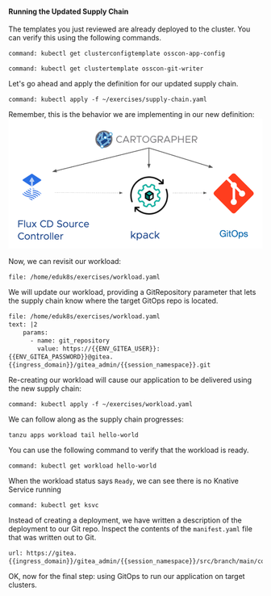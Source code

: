 #### Running the Updated Supply Chain

The templates you just reviewed are already deployed to the cluster.
You can verify this using the following commands.

```terminal:execute
command: kubectl get clusterconfigtemplate osscon-app-config
```

```terminal:execute
command: kubectl get clustertemplate osscon-git-writer 
```

Let's go ahead and apply the definition for our updated supply chain.

```terminal:execute
command: kubectl apply -f ~/exercises/supply-chain.yaml
```

Remember, this is the behavior we are implementing in our new definition:
![Cartographer GitOps](images/cartographer-gitops.png)

Now, we can revisit our workload:

```editor:open-file
file: /home/eduk8s/exercises/workload.yaml
```

We will update our workload, providing a GitRepository parameter that lets the supply chain know where the target GitOps repo is located.

```editor:append-lines-to-file
file: /home/eduk8s/exercises/workload.yaml
text: |2
    params:
      - name: git_repository
        value: https://{{ENV_GITEA_USER}}:{{ENV_GITEA_PASSWORD}}@gitea.{{ingress_domain}}/gitea_admin/{{session_namespace}}.git
```

Re-creating our workload will cause our application to be delivered using the new supply chain:

```terminal:execute
command: kubectl apply -f ~/exercises/workload.yaml
```

We can follow along as the supply chain progresses:
```execute-2
tanzu apps workload tail hello-world
```

You can use the following command to verify that the workload is ready.
```terminal:execute
command: kubectl get workload hello-world
```

When the workload status says `Ready`, we can see there is no Knative Service running

```terminal:execute
command: kubectl get ksvc
```

Instead of creating a deployment, we have written a description of the deployment to our Git repo. Inspect the contents of the `manifest.yaml` file that was written out to Git.

```dashboard:open-url
url: https://gitea.{{ingress_domain}}/gitea_admin/{{session_namespace}}/src/branch/main/config
```

OK, now for the final step: using GitOps to run our application on target clusters.